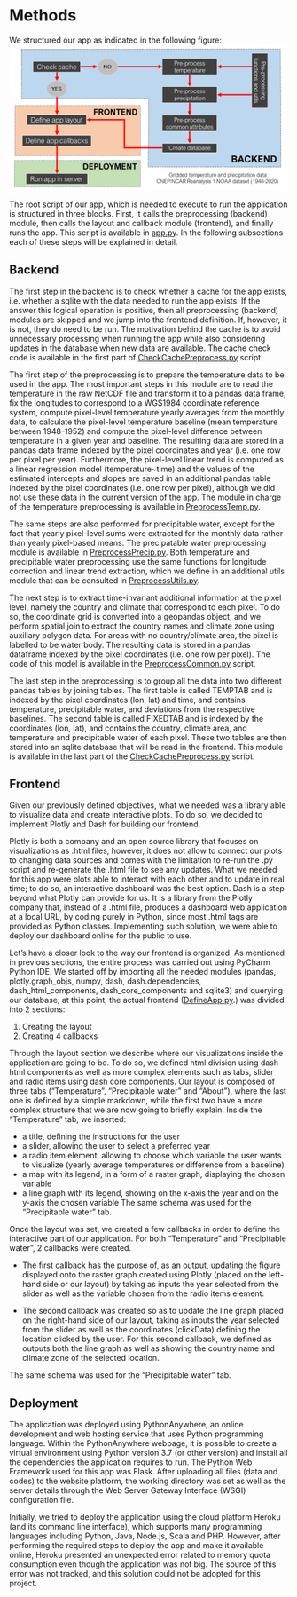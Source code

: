 # Methods

We structured our app as indicated in the following figure:
![alt text](figures/workflow.png?raw=true)

The root script of our app, which is needed to execute to run the application is structured in three blocks. First, it calls the preprocessing (backend) module, then calls the layout and callback module (frontend), and finally runs the app. This script is available in [app.py](https://github.com/carlesmila/GeotechClimateChange/blob/master/app.py). In the following subsections each of these steps will be explained in detail.

## Backend

The first step in the backend is to check whether a cache for the app exists, i.e. whether a sqlite with the data needed to run the app exists. If the answer this logical operation is positive, then all preprocessing (backend) modules are skipped and we jump into the frontend definition. If, however, it is not, they do need to be run. The motivation behind the cache is to avoid unnecessary processing when running the app while also considering updates in the database when new data are available. The cache check code is available in the first part of [CheckCachePreprocess.py](https://github.com/carlesmila/GeotechClimateChange/blob/master/CheckCachePreprocess.py) script.

The first step of the preprocessing is to prepare the temperature data to be used in the app. The most important steps in this module are to read the temperature in the raw NetCDF file and transform it to a pandas data frame, fix the longitudes to correspond to a WGS1984 coordinate reference system, compute pixel-level temperature yearly averages from the monthly data, to calculate the pixel-level temperature baseline (mean temperature between 1948-1952) and compute the pixel-level difference between temperature in a given year and baseline. The resulting data are stored in a pandas data frame indexed by the pixel coordinates and year (i.e. one row per pixel per year). Furthermore, the pixel-level linear trend is computed as a linear regression model (temperature~time) and the values of the estimated intercepts and slopes are saved in an additional pandas table indexed by the pixel coordinates (i.e. one row per pixel), although we did not use these data in the current version of the app. The module in charge of the temperature preprocessing is available in [PreprocessTemp.py](https://github.com/carlesmila/GeotechClimateChange/blob/master/PreprocessTemp.py). 

The same steps are also performed for precipitable water, except for the fact that yearly pixel-level sums were extracted for the monthly data rather than yearly pixel-based means. The precipatable water preprocessing module is available in [PreprocessPrecip.py](https://github.com/carlesmila/GeotechClimateChange/blob/master/PreprocessPrecip.py). Both temperature and precipitable water preprocessing use the same functions for longitude correction and linear trend extraction, which we define in an additional utils module that can be consulted in [PreprocessUtils.py](https://github.com/carlesmila/GeotechClimateChange/blob/master/PreprocessUtils.py).

The next step is to extract time-invariant additional information at the pixel level, namely the country and climate that correspond to each pixel. To do so, the coordinate grid is converted into a geopandas object, and we perform spatial join to extract the country names and climate zone using auxiliary polygon data. For areas with no country/climate area, the pixel is labelled to be water body. The resulting data is stored in a pandas dataframe indexed by the pixel coordinates (i.e. one row per pixel). The code of this model is available in the [PreprocessCommon.py](https://github.com/carlesmila/GeotechClimateChange/blob/master/PreprocessCommon.py) script.

The last step in the preprocessing is to group all the data into two different pandas tables by joining tables. The first table is called TEMPTAB and is indexed by the pixel coordinates (lon, lat) and time, and contains temperature, precipitable water, and deviations from the respective baselines. The second table is called FIXEDTAB and is indexed by the coordinates (lon, lat), and contains the country, climate area, and temperature and precipitable water of each pixel. These two tables are then stored into an sqlite database that will be read in the frontend. This module is available in the last part of the [CheckCachePreprocess.py](https://github.com/carlesmila/GeotechClimateChange/edit/master/documentation/methods.md) script.

## Frontend

Given our previously defined objectives, what we needed was a library able to visualize data and create interactive plots. To do so, we decided to implement Plotly and Dash for building our frontend.

Plotly is both a company and an open source library that focuses on visualizations as .html files, however, it does not allow to connect our plots to changing data sources and comes with the limitation to re-run the .py script and re-generate the .html file to see any updates. What we needed for this app were plots able to interact with each other and to update in real time; to do so, an interactive dashboard was the best option. 
Dash is a step beyond what Plotly can provide for us. It is a library from the Plotly company that, instead of a .html file, produces a dashboard web application at a local URL, by coding purely in Python, since most .html tags are provided as Python classes. Implementing such solution, we were able to deploy our dashboard online for the public to use.

Let’s have a closer look to the way our frontend is organized.
As mentioned in previous sections, the entire process was carried out using PyCharm Python IDE. We started off by importing all the needed modules (pandas, plotly.graph_objs, numpy, dash, dash.dependencies, dash_html_components, dash_core_components and sqlite3) and querying our database; at this point, the actual frontend ([DefineApp.py](https://github.com/carlesmila/GeotechClimateChange/blob/master/DefineApp.py).) was divided into 2 sections:

1.	Creating the layout
2.	Creating 4 callbacks

Through the layout section we describe where our visualizations inside the application are going to be. To do so, we defined html division using dash html components as well as more complex elements such as tabs, slider and radio items using dash core components.
Our layout is composed of three tabs (“Temperature”, “Precipitable water” and “About”), where the last one is defined by a simple markdown, while the first two have a more complex structure that we are now going to briefly explain.
Inside the “Temperature” tab, we inserted:

- a title, defining the instructions for the user
- a slider, allowing the user to select a preferred year
-	a radio item element, allowing to choose which variable the user wants to visualize (yearly average temperatures or difference from a baseline)
-	a map with its legend, in a form of a raster graph, displaying the chosen variable
-	a line graph with its legend, showing on the x-axis the year and on the y-axis the chosen variable
The same schema was used for the “Precipitable water” tab.

Once the layout was set, we created a few callbacks in order to define the interactive part of our application. For both “Temperature” and “Precipitable water”, 2 callbacks were created.

-	The first callback has the purpose of, as an output, updating the figure displayed onto the raster graph created using Plotly (placed on the left-hand side or our layout) by taking as inputs the year selected from the slider as well as the variable chosen from the radio items element.

-	The second callback was created so as to update the line graph placed on the right-hand side of our layout, taking as inputs the year selected from the slider as well as the coordinates (clickData) defining the location clicked by the user. For this second callback, we defined as outputs both the line graph as well as showing the country name and climate zone of the selected location.

The same schema was used for the “Precipitable water” tab.

## Deployment

The application was deployed using PythonAnywhere, an online development and web hosting service that uses Python programming language. Within the PythonAnywhere webpage, it is possible to create a virtual environment using Python version 3.7 (or other version) and install all the dependencies the application requires to run. The Python Web Framework used for this app was Flask. After uploading all files (data and codes) to the website platform, the working directory was set as well as the server details through the Web Server Gateway Interface (WSGI) configuration file.

Initially, we tried to deploy the application using the cloud platform Heroku (and its command line interface), which supports many programming languages including Python, Java, Node.js, Scala and PHP. However, after performing the required steps to deploy the app and make it available online, Heroku presented an unexpected error related to memory quota consumption even though the application was not big. The source of this error was not tracked, and this solution could not be adopted for this project.
